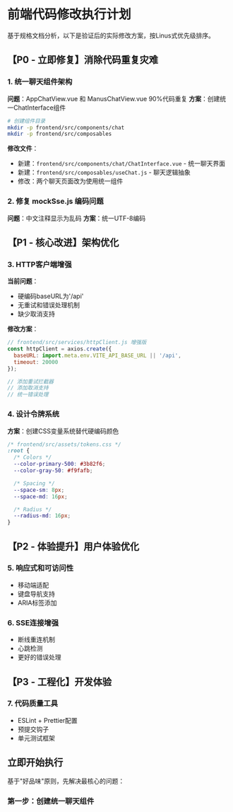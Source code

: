 # 前端代码修改执行计划

基于规格文档分析，以下是验证后的实际修改方案，按Linus式优先级排序。

## 【P0 - 立即修复】消除代码重复灾难

### 1. 统一聊天组件架构
**问题**：AppChatView.vue 和 ManusChatView.vue 90%代码重复
**方案**：创建统一ChatInterface组件

```bash
# 创建组件目录
mkdir -p frontend/src/components/chat
mkdir -p frontend/src/composables
```

**修改文件**：
- 新建：`frontend/src/components/chat/ChatInterface.vue` - 统一聊天界面
- 新建：`frontend/src/composables/useChat.js` - 聊天逻辑抽象
- 修改：两个聊天页面改为使用统一组件

### 2. 修复 mockSse.js 编码问题
**问题**：中文注释显示为乱码
**方案**：统一UTF-8编码

## 【P1 - 核心改进】架构优化

### 3. HTTP客户端增强
**当前问题**：
- 硬编码baseURL为'/api'
- 无重试和错误处理机制
- 缺少取消支持

**修改方案**：
```javascript
// frontend/src/services/httpClient.js 增强版
const httpClient = axios.create({
  baseURL: import.meta.env.VITE_API_BASE_URL || '/api',
  timeout: 20000
});

// 添加重试拦截器
// 添加取消支持
// 统一错误处理
```

### 4. 设计令牌系统
**方案**：创建CSS变量系统替代硬编码颜色

```css
/* frontend/src/assets/tokens.css */
:root {
  /* Colors */
  --color-primary-500: #3b82f6;
  --color-gray-50: #f9fafb;

  /* Spacing */
  --space-sm: 8px;
  --space-md: 16px;

  /* Radius */
  --radius-md: 16px;
}
```

## 【P2 - 体验提升】用户体验优化

### 5. 响应式和可访问性
- 移动端适配
- 键盘导航支持
- ARIA标签添加

### 6. SSE连接增强
- 断线重连机制
- 心跳检测
- 更好的错误处理

## 【P3 - 工程化】开发体验

### 7. 代码质量工具
- ESLint + Prettier配置
- 预提交钩子
- 单元测试框架

## 立即开始执行

基于"好品味"原则，先解决最核心的问题：

### 第一步：创建统一聊天组件